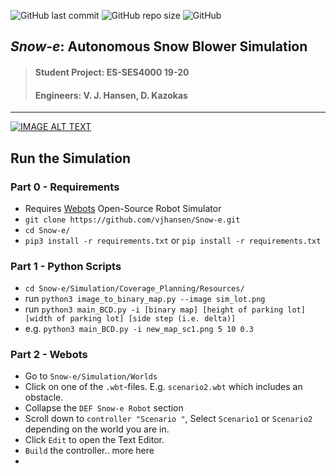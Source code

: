![GitHub last commit](https://img.shields.io/github/last-commit/vjhansen/Snow-e)
![GitHub repo size](https://img.shields.io/github/repo-size/vjhansen/Snow-e)
![GitHub](https://img.shields.io/github/license/vjhansen/Snow-e?color=blue)


## *Snow-e*: Autonomous Snow Blower Simulation
>#### Student Project: ES-SES4000 19-20
>#### Engineers: V. J. Hansen, D. Kazokas
---


[![IMAGE ALT TEXT](http://img.youtube.com/vi/GPPK6jh8ui0/0.jpg)](http://www.youtube.com/watch?v=GPPK6jh8ui0 "Autonomous Snow Blower Simulation")


## Run the Simulation


### Part 0 - Requirements
* Requires [Webots](https://www.cyberbotics.com/) Open-Source Robot Simulator
* `git clone https://github.com/vjhansen/Snow-e.git`
* `cd Snow-e/`
* `pip3 install -r requirements.txt` or `pip install -r requirements.txt`



### Part 1 - Python Scripts
* `cd Snow-e/Simulation/Coverage_Planning/Resources/`
* run `python3 image_to_binary_map.py --image sim_lot.png`
* run `python3 main_BCD.py -i [binary map] [height of parking lot] [width of parking lot] [side step (i.e. delta)]`
* e.g. `python3 main_BCD.py -i new_map_sc1.png 5 10 0.3  `

### Part 2 - Webots 
* Go to `Snow-e/Simulation/Worlds`
* Click on one of the `.wbt`-files. E.g. `scenario2.wbt` which includes an obstacle.
* Collapse the `DEF Snow-e Robot` section
* Scroll down to `controller "Scenario "`, Select `Scenario1` or `Scenario2` depending on the world you are in.
* Click `Edit` to open the Text Editor.
* `Build` the controller.. more here
*
